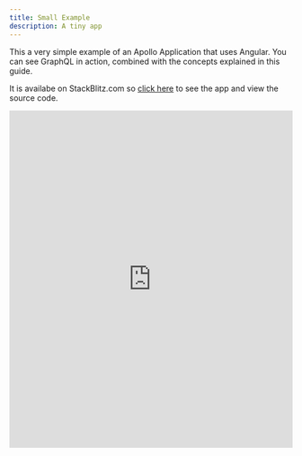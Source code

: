 ```yaml
---
title: Small Example
description: A tiny app
---
```


This a very simple example of an Apollo Application that uses Angular. You can see GraphQL in action, combined with the concepts explained in this guide.

It is availabe on StackBlitz.com so [click here](https://stackblitz.com/edit/simple-apollo-angular-example) to see the app and view the source code.

<div><iframe style="width: 100%; height: 600px" src="https://stackblitz.com/edit/simple-apollo-angular-example?embed=1&file=main.ts" frameborder="0" allowfullscren="allowfullscren"></iframe>
</div>
